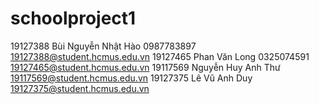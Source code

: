 # schoolproject1
19127388 Bùi Nguyễn Nhật Hào 0987783897 19127388@student.hcmus.edu.vn
19127465 Phan Văn Long 0325074591 19127465@student.hcmus.edu.vn
19117569 Nguyễn Huy Anh Thư 19117569@student.hcmus.edu.vn
19127375 Lê Vũ Anh Duy 19127375@student.hcmus.edu.vn 

